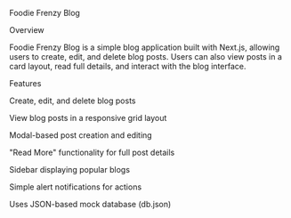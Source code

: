 Foodie Frenzy Blog

Overview

Foodie Frenzy Blog is a simple blog application built with Next.js, allowing users to create, edit, and delete blog posts. Users can also view posts in a card layout, read full details, and interact with the blog interface.

Features

Create, edit, and delete blog posts

View blog posts in a responsive grid layout

Modal-based post creation and editing

"Read More" functionality for full post details

Sidebar displaying popular blogs

Simple alert notifications for actions

Uses JSON-based mock database (db.json)